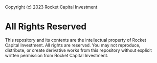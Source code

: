 Copyright (c) 2023 Rocket Capital Investment

All Rights Reserved
===================

This repository and its contents are the intellectual property of Rocket Capital Investment.
All rights are reserved. You may not reproduce, distribute, or create derivative works from this repository without explicit written permission from Rocket Capital Investment.
